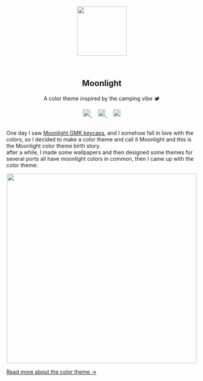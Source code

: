 <!-- ![Color theme is still in development](https://i.imgur.com/oHukwmD.png)-->
<br>
<p align="center">
    <img src="https://i.imgur.com/WxkW0lI.png" width = 130rem/>
</p>
<br>
<h2 align="center"> <b>Moonlight</b> </h2>
<p align="center">A color theme inspired by the camping vibe 🏕</p>
<div align="center">
<a href="https://moonlight.nicepage.io">
<img  src="https://i.imgur.com/TGt9Aop.png" width = 20rem />
</a> &nbsp&nbsp&nbsp
<a href="https://twitter.com/ColorMoonlight">
<img  src="https://i.imgur.com/8ITOrFV.png" width = 20rem />
</a> &nbsp&nbsp&nbsp
<a href="https://discord.gg/E6kbQnfHNy">
<img  src="https://i.imgur.com/GxEn6nv.png" width = 20rem />
</a>
</div>
<br>
<p >
One day I saw <a href="https://kbdfans.com/products/ic-gmk-moonlight">Moonlight GMK keycaps</a>, and I somehow fall in love with the colors, so I decided to make a color theme and call it Moonlight and this is the Moonlight color theme birth story.<br>
after a while, I made some wallpapers and then designed some themes for several ports all have moonlight colors in common, then I came up with the color theme:
<br>
<div align="center">
<img  src="https://i.imgur.com/nj27jHN.png" width = 500rem />
</div>
</p>
<p>
<a href="https://github.com/Moonlight-theme/Color-theme">Read more about the color theme →</a>
</p>
